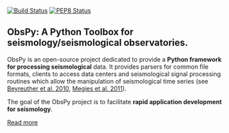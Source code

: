 [![Build Status](https://secure.travis-ci.org/obspy/obspy.png?branch=master)](https://travis-ci.org/obspy/obspy)
[![PEP8 Status](https://www.seismic-handler.org/obspy/pep8.png)](http://docs.obspy.org/master/pep8/)

## ObsPy: A Python Toolbox for seismology/seismological observatories.

ObsPy is an open-source project dedicated to provide a **Python framework for processing seismological** data. It provides parsers for common file formats, clients to access data centers and seismological signal processing routines which allow the manipulation of seismological time series (see [Beyreuther et al. 2010](http://www.seismosoc.org/publications/SRL/SRL_81/srl_81-3_es/), [Megies et al. 2011](http://www.annalsofgeophysics.eu/index.php/annals/article/view/4838)).

The goal of the ObsPy project is to facilitate **rapid application development for seismology**.

[Read more](https://github.com/obspy/obspy/wiki)

